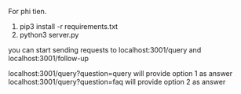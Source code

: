 For phi tien.

1. pip3 install -r requirements.txt
2. python3 server.py

you can start sending requests to localhost:3001/query and localhost:3001/follow-up

localhost:3001/query?question=query will provide option 1 as answer
localhost:3001/query?question=faq will provide option 2 as answer
